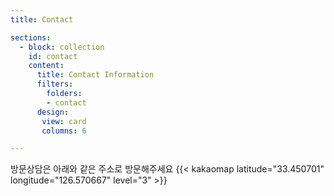 ```yaml
---
title: Contact

sections:
  - block: collection
    id: contact
    content:
      title: Contact Information
      filters:
        folders:
        - contact
      design: 
       view: card
       columns: 6

---
```



방문상담은 아래와 같은 주소로 방문해주세요
{{< kakaomap latitude="33.450701" longitude="126.570667" level="3" >}}